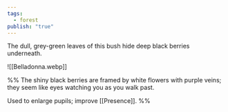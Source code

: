 ```yaml
---
tags:
  - forest
publish: "true"
---
```

The dull, grey-green leaves of this bush hide deep black berries underneath.

![[Belladonna.webp]]

%%
The shiny black berries are framed by white flowers with purple veins; they seem like eyes watching you as you walk past.

Used to enlarge pupils; improve [[Presence]].
%%